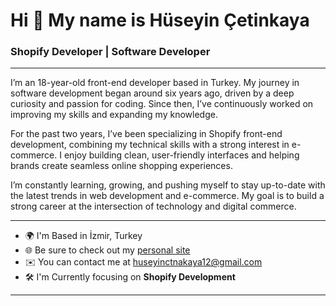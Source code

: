 # Hi 👋 My name is Hüseyin Çetinkaya  

### Shopify Developer | Software Developer  

<hr>

I’m an 18-year-old front-end developer based in Turkey. My journey in software development began around six years ago, driven by a deep curiosity and passion for coding. Since then, I’ve continuously worked on improving my skills and expanding my knowledge.  

For the past two years, I’ve been specializing in Shopify front-end development, combining my technical skills with a strong interest in e-commerce. I enjoy building clean, user-friendly interfaces and helping brands create seamless online shopping experiences.  

I’m constantly learning, growing, and pushing myself to stay up-to-date with the latest trends in web development and e-commerce. My goal is to build a strong career at the intersection of technology and digital commerce.  

<hr>

- 🌍 I'm Based in İzmir, Turkey  
- 🌐 Be sure to check out my [personal site](https://huseyincetinkaya.com)  
- ✉️ You can contact me at [huseyinctnakaya12@gmail.com](mailto:huseyinctnakaya12@gmail.com)  
- 🛠️ I'm Currently focusing on **Shopify Development**  

<hr>
